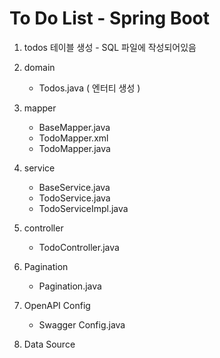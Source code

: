 # To Do List - Spring Boot
1. todos 테이블 생성 - SQL 파일에 작성되어있음
2. domain
    - Todos.java ( 엔터티 생성 )
3. mapper
    - BaseMapper.java
    - TodoMapper.xml
    - TodoMapper.java
4. service
    - BaseService.java
    - TodoService.java
    - TodoServiceImpl.java
5. controller
    - TodoController.java
6. Pagination
    - Pagination.java

7. OpenAPI Config
    - Swagger Config.java

8. Data Source
